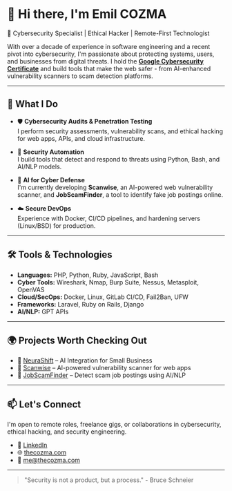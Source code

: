 # 👋 Hi there, I'm Emil COZMA

🚀 Cybersecurity Specialist | Ethical Hacker | Remote-First Technologist

With over a decade of experience in software engineering and a recent pivot into cybersecurity, I'm passionate about protecting systems, users, and businesses from digital threats. I hold the [**Google Cybersecurity Certificate**](https://www.credly.com/badges/845b4066-9a99-43d5-9694-12478433de1e/linked_in_profile) and build tools that make the web safer - from AI-enhanced vulnerability scanners to scam detection platforms.

---

## 🔐 What I Do

- 🛡️ **Cybersecurity Audits & Penetration Testing**  
  I perform security assessments, vulnerability scans, and ethical hacking for web apps, APIs, and cloud infrastructure.

- 🤖 **Security Automation**  
  I build tools that detect and respond to threats using Python, Bash, and AI/NLP models.

- 🧠 **AI for Cyber Defense**  
  I'm currently developing **Scanwise**, an AI-powered web vulnerability scanner, and **JobScamFinder**, a tool to identify fake job postings online.

- ☁️ **Secure DevOps**  
  Experience with Docker, CI/CD pipelines, and hardening servers (Linux/BSD) for production.

---

## 🛠️ Tools & Technologies

- **Languages:** PHP, Python, Ruby, JavaScript, Bash  
- **Cyber Tools:** Wireshark, Nmap, Burp Suite, Nessus, Metasploit, OpenVAS  
- **Cloud/SecOps:** Docker, Linux, GitLab CI/CD, Fail2Ban, UFW  
- **Frameworks:** Laravel, Ruby on Rails, Django 
- **AI/NLP:** GPT APIs  

---

## 🌍 Projects Worth Checking Out

- 🔐 [NeuraShift](https://getneurashift.com) – AI Integration for Small Business
- 🔎 [Scanwise](https://scanwise.app) – AI-powered vulnerability scanner for web apps  
- 🧠 [JobScamFinder](https://jobscamfinder.com) – Detect scam job postings using AI/NLP  

---

## 📫 Let's Connect

I'm open to remote roles, freelance gigs, or collaborations in cybersecurity, ethical hacking, and security engineering.

- 💼 [LinkedIn](https://linkedin.com/in/emil-stefan-cozma)
- 🌐 [thecozma.com](https://thecozma.com)
- 📧 me@thecozma.com  

---

> "Security is not a product, but a process." - Bruce Schneier
